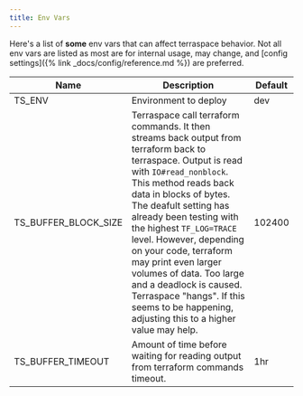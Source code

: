 ```yaml
---
title: Env Vars
---
```


Here's a list of **some** env vars that can affect terraspace behavior. Not all env vars are listed as most are for internal usage, may change, and [config settings]({% link _docs/config/reference.md %}) are preferred.

Name | Description | Default
--- | --- | ---
TS_ENV | Environment to deploy | dev
TS_BUFFER_BLOCK_SIZE | Terraspace call terraform commands. It then streams back output from terraform back to terraspace. Output is read with `IO#read_nonblock`. This method reads back data in blocks of bytes. The deafult setting has already been testing with the highest `TF_LOG=TRACE` level. However, depending on your code, terraform may print even larger volumes of data. Too large and a deadlock is caused. Terraspace "hangs". If this seems to be happening, adjusting this to a higher value may help. | 102400
TS_BUFFER_TIMEOUT | Amount of time before waiting for reading output from terraform commands timeout. | 1hr
